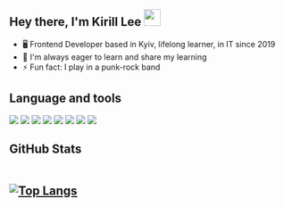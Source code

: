 <h2>Hey there, I'm Kirill Lee <img src='https://raw.githubusercontent.com/sjabiulla/sjabiulla/main/wave.gif' width='30'></h2>
<ul>
<li>🖥️ Frontend Developer based in Kyiv, lifelong learner, in IT since 2019</li>
<li>👯 I'm always eager to learn and share my learning</li>
<li>⚡ Fun fact: I play in a punk-rock band</li>
</ul> 

<h2>Language and tools</h2>

<div>
<img src='https://img.shields.io/badge/-React-282A2C?logo=react&logoColor=5DCFEE&style=for-the-badge'/>
<img src='https://img.shields.io/badge/-React Router-E93F4D?logo=react-router&logoColor=fff&style=for-the-badge'/>
<img src='https://img.shields.io/badge/-Redux-7F45BF?logo=redux&logoColor=white&style=for-the-badge'/>
<img src='https://img.shields.io/badge/-JavaScript-EAD41B?logo=javascript&logoColor=black&style=for-the-badge'/>
<img src='https://img.shields.io/badge/-html5-E96227?logo=html5&logoColor=white&style=for-the-badge'/>
<img src='https://img.shields.io/badge/-css3-0068BA?logo=css3&logoColor=white&style=for-the-badge'/>
<img src='https://img.shields.io/badge/-sass-C76494?logo=sass&logoColor=white&style=for-the-badge'/>
<img src='https://img.shields.io/badge/-figma-1C1C1C?logo=figma&logoColor=white&style=for-the-badge'/>
</div>

<h2>GitHub Stats<h2>
  
<div style='display: flex;
    align-items: center;
    justify-content: space-between;'>

  
  
[![Top Langs](https://github-readme-stats.vercel.app/api/top-langs/?username=anuraghazra&layout=compact)](https://github.com/anuraghazra/github-readme-stats)

</div>

<!--
Here are some ideas to get you started:

- 🔭 I’m currently working on ...
- 🌱 I’m currently learning ...
- 👯 I’m looking to collaborate on ...
- 🤔 I’m looking for help with ...
- 💬 Ask me about ...
- 📫 How to reach me: ...
- 😄 Pronouns: ...
- ⚡ Fun fact: ...
-->
